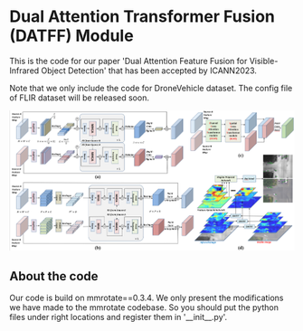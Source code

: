 # Dual Attention Transformer Fusion (DATFF) Module 

This is the code for our paper 'Dual Attention Feature Fusion for Visible-Infrared Object Detection' that has been accepted by ICANN2023.

Note that we only include the code for DroneVehicle dataset. The config file of FLIR dataset will be released soon.

![DATFF](DATFF.png)

## About the code

Our code is build on mmrotate==0.3.4. We only present the modifications we have made to the mmrotate codebase. So you should put the python files under right locations and
register them in '\_\_init\_\_.py'.